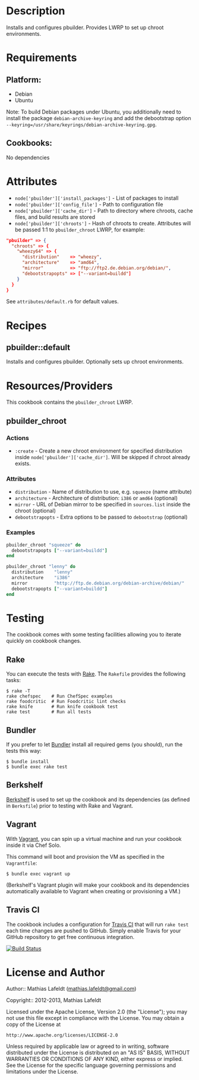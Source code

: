 Description
===========

Installs and configures pbuilder. Provides LWRP to set up chroot environments.

Requirements
============

## Platform:

* Debian
* Ubuntu

Note: To build Debian packages under Ubuntu, you additionally need to install the
package `debian-archive-keyring` and add the debootstrap option
`--keyring=/usr/share/keyrings/debian-archive-keyring.gpg`.

## Cookbooks:

No dependencies

Attributes
==========

- `node['pbuilder']['install_packages']` - List of packages to install
- `node['pbuilder']['config_file']` - Path to configuration file
- `node['pbuilder']['cache_dir']` - Path to directory where chroots, cache files,
  and build results are stored
- `node['pbuilder']['chroots']` - Hash of chroots to create. Attributes will be
  passed 1:1 to `pbuilder_chroot` LWRP, for example:

```json
"pbuilder" => {
  "chroots" => {
    "wheezy64" => {
      "distribution"    => "wheezy",
      "architecture"    => "amd64",
      "mirror"          => "ftp://ftp2.de.debian.org/debian/",
      "debootstrapopts" => ["--variant=buildd"]
    }
  }
}
```

See `attributes/default.rb` for default values.

Recipes
=======

## pbuilder::default

Installs and configures pbuilder. Optionally sets up chroot environments.

Resources/Providers
===================

This cookbook contains the `pbuilder_chroot` LWRP.

## pbuilder_chroot

### Actions

- `:create` - Create a new chroot environment for specified distribution inside
  `node['pbuilder']['cache_dir']`. Will be skipped if chroot already exists.

### Attributes

- `distribution` - Name of distribution to use, e.g. `squeeze` (name attribute)
- `architecture` - Architecture of distribution: `i386` or `amd64` (optional)
- `mirror` - URL of Debian mirror to be specified in `sources.list` inside the
  chroot (optional)
- `debootstrapopts` - Extra options to be passed to `debootstrap` (optional)

### Examples

```ruby
pbuilder_chroot "squeeze" do
  debootstrapopts ["--variant=buildd"]
end
```

```ruby
pbuilder_chroot "lenny" do
  distribution    "lenny"
  architecture    "i386"
  mirror          "http://ftp.de.debian.org/debian-archive/debian/"
  debootstrapopts ["--variant=buildd"]
end
```

Testing
=======

The cookbook comes with some testing facilities allowing you to iterate quickly
on cookbook changes.

## Rake

You can execute the tests with [Rake](http://rake.rubyforge.org). The `Rakefile`
provides the following tasks:

    $ rake -T
    rake chefspec    # Run ChefSpec examples
    rake foodcritic  # Run Foodcritic lint checks
    rake knife       # Run knife cookbook test
    rake test        # Run all tests

## Bundler

If you prefer to let [Bundler](http://gembundler.com) install all required gems
(you should), run the tests this way:

    $ bundle install
    $ bundle exec rake test

## Berkshelf

[Berkshelf](http://berkshelf.com) is used to set up the cookbook and its
dependencies (as defined in `Berksfile`) prior to testing with Rake and Vagrant.

## Vagrant

With [Vagrant](http://vagrantup.com), you can spin up a virtual machine and run
your cookbook inside it via Chef Solo.

This command will boot and provision the VM as specified in the `Vagrantfile`:

    $ bundle exec vagrant up

(Berkshelf's Vagrant plugin will make your cookbook and its dependencies
automatically available to Vagrant when creating or provisioning a VM.)

## Travis CI

The cookbook includes a configuration for [Travis CI](https://travis-ci.org) that
will run `rake test` each time changes are pushed to GitHub. Simply enable Travis
for your GitHub repository to get free continuous integration.

[![Build Status](https://travis-ci.org/mlafeldt/pbuilder-cookbook.png?branch=master)](https://travis-ci.org/mlafeldt/pbuilder-cookbook)

License and Author
==================

Author:: Mathias Lafeldt (<mathias.lafeldt@gmail.com>)

Copyright:: 2012-2013, Mathias Lafeldt

Licensed under the Apache License, Version 2.0 (the "License");
you may not use this file except in compliance with the License.
You may obtain a copy of the License at

    http://www.apache.org/licenses/LICENSE-2.0

Unless required by applicable law or agreed to in writing, software
distributed under the License is distributed on an "AS IS" BASIS,
WITHOUT WARRANTIES OR CONDITIONS OF ANY KIND, either express or implied.
See the License for the specific language governing permissions and
limitations under the License.
